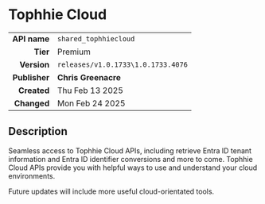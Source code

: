 # Tophhie Cloud
| | |
|-:|-|
|**API name**|`shared_tophhiecloud`|
|**Tier**|Premium|
|**Version**|`releases/v1.0.1733\1.0.1733.4076`|
|**Publisher**|**Chris Greenacre**|
|**Created**|Thu Feb 13 2025|
|**Changed**|Mon Feb 24 2025|

## Description
Seamless access to Tophhie Cloud APIs, including retrieve Entra ID tenant information and Entra ID identifier conversions and more to come. Tophhie Cloud APIs provide you with helpful ways to use and understand your cloud environments.

Future updates will include more useful cloud-orientated tools.
